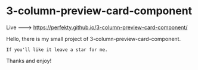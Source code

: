 # 3-column-preview-card-component

Live --->  https://perfekty.github.io/3-column-preview-card-component/

Hello,
there is my small project of 3-column-preview-card-component.

`If you'll like it leave a star for me.`

Thanks and enjoy!

